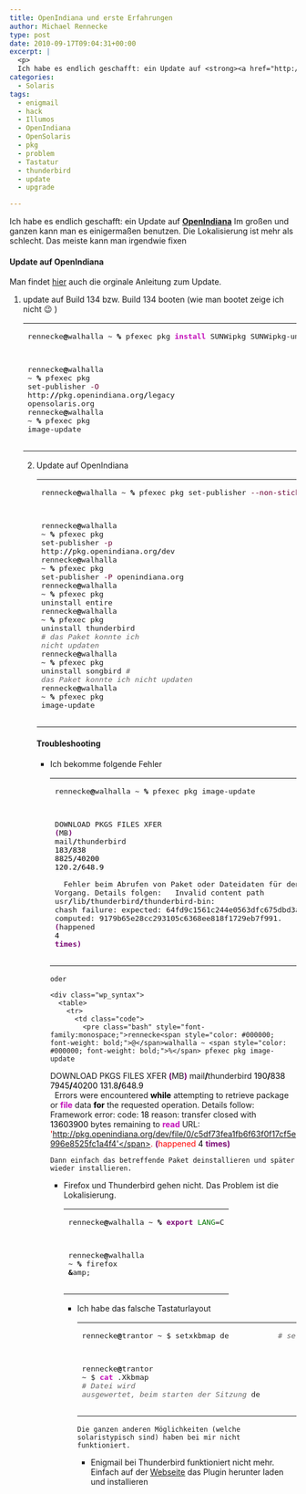 ```yaml
---
title: OpenIndiana und erste Erfahrungen
author: Michael Rennecke
type: post
date: 2010-09-17T09:04:31+00:00
excerpt: |
  <p>
  Ich habe es endlich geschafft: ein Update auf <strong><a href="http://openindiana.org/">OpenIndiana</a></strong> Im gro&szlig;en und ganzen kann man es einigerma&szlig;en benutzen. Die Lokalisierung ist mehr als schlecht. Das meiste kann man irgendwie fixen</p>
categories:
  - Solaris
tags:
  - enigmail
  - hack
  - Illumos
  - OpenIndiana
  - OpenSolaris
  - pkg
  - problem
  - Tastatur
  - thunderbird
  - update
  - upgrade

---
```

Ich habe es endlich geschafft: ein Update auf **[OpenIndiana][1]** Im großen und ganzen kann man es einigermaßen benutzen. Die Lokalisierung ist mehr als schlecht. Das meiste kann man irgendwie fixen

#### Update auf OpenIndiana

Man findet [hier][2] auch die orginale Anleitung zum Update.

  1. update auf Build 134 bzw. Build 134 booten (wie man bootet zeige ich nicht 😉 ) <div class="wp_syntax">
      <table>
        <tr>
          <td class="code">
            <pre class="bash" style="font-family:monospace;">rennecke<span style="color: #000000; font-weight: bold;">@</span>walhalla ~ <span style="color: #000000; font-weight: bold;">%</span> pfexec pkg <span style="color: #c20cb9; font-weight: bold;">install</span> SUNWipkg SUNWipkg-um SUNWipkg-gui
rennecke<span style="color: #000000; font-weight: bold;">@</span>walhalla ~ <span style="color: #000000; font-weight: bold;">%</span> pfexec pkg set-publisher <span style="color: #660033;">-O</span> http:<span style="color: #000000; font-weight: bold;">//</span>pkg.openindiana.org<span style="color: #000000; font-weight: bold;">/</span>legacy opensolaris.org
rennecke<span style="color: #000000; font-weight: bold;">@</span>walhalla ~ <span style="color: #000000; font-weight: bold;">%</span> pfexec pkg image-update</pre>
          </td>
        </tr>
      </table>
    </div>

  2. Update auf OpenIndiana <div class="wp_syntax">
      <table>
        <tr>
          <td class="code">
            <pre class="bash" style="font-family:monospace;">rennecke<span style="color: #000000; font-weight: bold;">@</span>walhalla ~ <span style="color: #000000; font-weight: bold;">%</span> pfexec pkg set-publisher <span style="color: #660033;">--non-sticky</span> opensolaris.org
rennecke<span style="color: #000000; font-weight: bold;">@</span>walhalla ~ <span style="color: #000000; font-weight: bold;">%</span> pfexec pkg set-publisher <span style="color: #660033;">-p</span> http:<span style="color: #000000; font-weight: bold;">//</span>pkg.openindiana.org<span style="color: #000000; font-weight: bold;">/</span>dev
rennecke<span style="color: #000000; font-weight: bold;">@</span>walhalla ~ <span style="color: #000000; font-weight: bold;">%</span> pfexec pkg set-publisher <span style="color: #660033;">-P</span> openindiana.org
rennecke<span style="color: #000000; font-weight: bold;">@</span>walhalla ~ <span style="color: #000000; font-weight: bold;">%</span> pfexec pkg uninstall entire
rennecke<span style="color: #000000; font-weight: bold;">@</span>walhalla ~ <span style="color: #000000; font-weight: bold;">%</span> pfexec pkg uninstall thunderbird <span style="color: #666666; font-style: italic;"># das Paket konnte ich nicht updaten</span>
rennecke<span style="color: #000000; font-weight: bold;">@</span>walhalla ~ <span style="color: #000000; font-weight: bold;">%</span> pfexec pkg uninstall songbird    <span style="color: #666666; font-style: italic;"># das Paket konnte ich nicht updaten</span>
rennecke<span style="color: #000000; font-weight: bold;">@</span>walhalla ~ <span style="color: #000000; font-weight: bold;">%</span> pfexec pkg image-update</pre>
          </td>
        </tr>
      </table>
    </div>

#### Troubleshooting

  * Ich bekomme folgende Fehler <div class="wp_syntax">
      <table>
        <tr>
          <td class="code">
            <pre class="bash" style="font-family:monospace;">rennecke<span style="color: #000000; font-weight: bold;">@</span>walhalla ~ <span style="color: #000000; font-weight: bold;">%</span> pfexec pkg image-update
DOWNLOAD                                  PKGS       FILES    XFER <span style="color: #7a0874; font-weight: bold;">&#40;</span>MB<span style="color: #7a0874; font-weight: bold;">&#41;</span>
mail<span style="color: #000000; font-weight: bold;">/</span>thunderbird                       <span style="color: #000000;">183</span><span style="color: #000000; font-weight: bold;">/</span><span style="color: #000000;">838</span>  <span style="color: #000000;">8825</span><span style="color: #000000; font-weight: bold;">/</span><span style="color: #000000;">40200</span>  <span style="color: #000000;">120.2</span><span style="color: #000000; font-weight: bold;">/</span><span style="color: #000000;">648.9</span>  
&nbsp;
Fehler beim Abrufen von Paket oder Dateidaten für
den angeforderten Vorgang.
Details folgen:
&nbsp;
Invalid content path usr<span style="color: #000000; font-weight: bold;">/</span>lib<span style="color: #000000; font-weight: bold;">/</span>thunderbird<span style="color: #000000; font-weight: bold;">/</span>thunderbird-bin: chash failure: expected: 64fd9c1561c244e0563dfc675dbd3a8c3c86f469 computed: 9179b65e28cc293105c6368ee818f1729eb7f991. <span style="color: #7a0874; font-weight: bold;">&#40;</span>happened <span style="color: #000000;">4</span> <span style="color: #7a0874; font-weight: bold;">times</span><span style="color: #7a0874; font-weight: bold;">&#41;</span></pre>
          </td>
        </tr>
      </table>
    </div>
    
    oder
    
    <div class="wp_syntax">
      <table>
        <tr>
          <td class="code">
            <pre class="bash" style="font-family:monospace;">rennecke<span style="color: #000000; font-weight: bold;">@</span>walhalla ~ <span style="color: #000000; font-weight: bold;">%</span> pfexec pkg image-update
DOWNLOAD                                  PKGS       FILES    XFER <span style="color: #7a0874; font-weight: bold;">&#40;</span>MB<span style="color: #7a0874; font-weight: bold;">&#41;</span>
mail<span style="color: #000000; font-weight: bold;">/</span>thunderbird                       <span style="color: #000000;">190</span><span style="color: #000000; font-weight: bold;">/</span><span style="color: #000000;">838</span>  <span style="color: #000000;">7945</span><span style="color: #000000; font-weight: bold;">/</span><span style="color: #000000;">40200</span>  <span style="color: #000000;">131.8</span><span style="color: #000000; font-weight: bold;">/</span><span style="color: #000000;">648.9</span>  
&nbsp;
Errors were encountered <span style="color: #000000; font-weight: bold;">while</span> attempting to retrieve package or <span style="color: #c20cb9; font-weight: bold;">file</span> data <span style="color: #000000; font-weight: bold;">for</span>
the requested operation.
Details follow:
&nbsp;
Framework error: code: <span style="color: #000000;">18</span> reason: transfer closed with <span style="color: #000000;">13603900</span> bytes remaining to <span style="color: #c20cb9; font-weight: bold;">read</span>
URL: <span style="color: #ff0000;">'http://pkg.openindiana.org/dev/file/0/c5df73fea1fb6f63f0f17cf5e996e8525fc1a4f4'</span>. <span style="color: #7a0874; font-weight: bold;">&#40;</span>happened <span style="color: #000000;">4</span> <span style="color: #7a0874; font-weight: bold;">times</span><span style="color: #7a0874; font-weight: bold;">&#41;</span></pre>
          </td>
        </tr>
      </table>
    </div>
    
    Dann einfach das betreffende Paket deinstallieren und später wieder installieren.

  * Firefox und Thunderbird gehen nicht. Das Problem ist die Lokalisierung. 
    <br class="spacer_" />
    
    <div class="wp_syntax">
      <table>
        <tr>
          <td class="code">
            <pre class="bash" style="font-family:monospace;">rennecke<span style="color: #000000; font-weight: bold;">@</span>walhalla ~ <span style="color: #000000; font-weight: bold;">%</span> <span style="color: #7a0874; font-weight: bold;">export</span> <span style="color: #007800;">LANG</span>=C
rennecke<span style="color: #000000; font-weight: bold;">@</span>walhalla ~ <span style="color: #000000; font-weight: bold;">%</span> firefox <span style="color: #000000; font-weight: bold;">&</span>amp;</pre>
          </td>
        </tr>
      </table>
    </div>

  * Ich habe das falsche Tastaturlayout <div class="wp_syntax">
      <table>
        <tr>
          <td class="code">
            <pre class="bash" style="font-family:monospace;">rennecke<span style="color: #000000; font-weight: bold;">@</span>trantor ~ $ setxkbmap de           <span style="color: #666666; font-style: italic;"># setzt das persönlich Layout auf de</span>
rennecke<span style="color: #000000; font-weight: bold;">@</span>trantor ~ $ <span style="color: #c20cb9; font-weight: bold;">cat</span> .Xkbmap            <span style="color: #666666; font-style: italic;"># Datei wird ausgewertet, beim starten der Sitzung</span>
de</pre>
          </td>
        </tr>
      </table>
    </div>
    
    Die ganzen anderen Möglichkeiten (welche solaristypisch sind) haben bei mir nicht funktioniert.

  * Enigmail bei Thunderbird funktioniert nicht mehr. Einfach auf der [Webseite][3] das Plugin herunter laden und installieren

 [1]: http://openindiana.org/
 [2]: http://wiki.openindiana.org/oi/Installing+or+Upgrading#InstallingorUpgrading-UpgradingfromOpenSolaris
 [3]: http://enigmail.mozdev.org/download/download-static.php